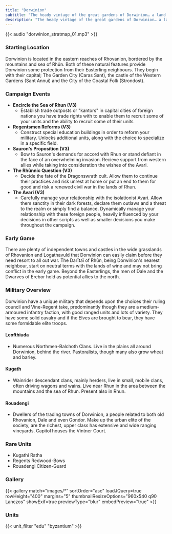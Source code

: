 ```yaml
---
title: "Dorwinion"
subtitle: "The heady vintage of the great gardens of Dorwinion… a land of vines in ’the burning South.’"
description: "The heady vintage of the great gardens of Dorwinion… a land of vines in ’the burning South.’"
---
```


{{< audio "dorwinion_stratmap_01.mp3" >}}

### Starting Location
Dorwinion is located in the eastern reaches of Rhovanion, bordered by the mountains and sea of Rhûn. Both of these natural features provide Dorwinion some protection from their Easterling neighbours. They begin with their capital; The Garden City (Caras Sant), the castle of the Western Gardens (Sant Annui) and the City of the Coastal Folk (Strondost).

### Campaign Events
- **Encircle the Sea of Rhun (V3)**
  - Establish trade outposts or "kantors" in capital cities of foreign nations you have trade rights with to enable them to recruit some of your units and the ability to recruit some of their units
- **Regentsmen Reforms (V3)**
  - Construct special education buildings in order to reform your military. Unlocks additional units, along with the choice to specialize in a specific field.
- **Sauron's Proposition (V3)**
  - Bow to Sauron's demands for accord with Rhun or stand defiant in the face of an overwhelming invasion. Recieve support from western allies while taking into consideration the wishes of the Avari.
- **The Rhûnnic Question (V3)**
  - Decide the fate of the Dragonswrath cult. Allow them to continue their practices and risk unrest at home or put an end to them for good and risk a renewed civil war in the lands of Rhun.
- **The Avari (V3)**
  - Carefully manage your relationship with the isolationist Avari. Allow them sanctity in their dark forests, declare them outlaws and a threat to the realm or simply find a balance. Dynamically manage your relationship with these foreign people, heavily influenced by your decisions in other scripts as well as smaller decisions you make throughout the campaign.

### Early Game
There are plenty of independent towns and castles in the wide grasslands of Rhovanion and Logathavuld that Dorwinion can easily claim before they need resort to all out war. The Darïtaï of Rhûn, being Dorwinion's nearest neighbour, start on neutral terms with the lands of wine and may not bring conflict in the early game. Beyond the Easterlings, the men of Dale and the Dwarves of Erebor hold as potential allies to the north.

### Military Overview
Dorwinion have a unique military that depends upon the choices their ruling council and Vine-Regent take, predominantly though they are a medium-armoured infantry faction, with good ranged units and lots of variety. They have some solid cavalry and if the Elves are brought to bear, they have some formidable elite troops.

#### Leofthiuda

- Numerous Northmen-Balchoth Clans. Live in the plains all around Dorwinion, behind the river. Pastoralists, though many also grow wheat and barley.

#### Kugath

- Wainrider descendant clans, mainly herders, live in small, mobile clans, often driving wagons and wains. Live near Rhun in the area between the mountains and the sea of Rhun. Present also in Rhun.

#### Rouadengi

- Dwellers of the trading towns of Dorwinion, a people related to both old Rhovanion, Dale and even Gondor. Make up the urban elite of the society, are the richest, upper class has extensive and wide ranging vineyards. Capitol houses the Vintner Court.

### Rare Units

- Kugathi Ratha
- Regents Redwood-Bows
- Rouadengi Citizen-Guard

### Gallery

{{< gallery match="images/*" sortOrder="asc" loadJQuery=true rowHeight="400" margins="5" thumbnailResizeOptions="960x540 q90 Lanczos"  showExif=true previewType="blur" embedPreview="true" >}}

### Units

{{< unit_filter "edu" "byzantium" >}}
